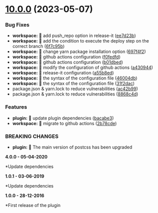 # [10.0.0](https://github.com/DUBANGARCIA/postcss-no-important/compare/v1.0.0...10.0.0) (2023-05-07)

### Bug Fixes

- **workspace:** 🐛 add push_repo option in release-it ([ee7d23b](https://github.com/DUBANGARCIA/postcss-no-important/commit/ee7d23b882594202165fac2cfc0515853dcac824))
- **workspace:** 🐛 add the condition to execute the deploy step on the correct branch ([6f7c95b](https://github.com/DUBANGARCIA/postcss-no-important/commit/6f7c95b5893d1ebeb4353886691d1a6233f53047))
- **workspace:** 🐛 change yarn package installation option ([697f4f2](https://github.com/DUBANGARCIA/postcss-no-important/commit/697f4f2283167d1102e85efaebc79e501d9f4fbe))
- **workspace:** 🐛 github actions configuration ([f0fedfd](https://github.com/DUBANGARCIA/postcss-no-important/commit/f0fedfd648f6956ff083f7167e9ab1b71cabe506))
- **workspace:** 🐛 github actions configuration ([b01dbed](https://github.com/DUBANGARCIA/postcss-no-important/commit/b01dbed55b31f3a027ae0a60fcf409ddb3dbac45))
- **workspace:** 🐛 modify the configuration of github actions ([a430944](https://github.com/DUBANGARCIA/postcss-no-important/commit/a430944f46b82d86ad16280547b69e4a8a2c8050))
- **workspace:** 🐛 release-it configuration ([a55b8ed](https://github.com/DUBANGARCIA/postcss-no-important/commit/a55b8ed9239262ef8f5142c873c6d9c1b1e159b4))
- **workspace:** 🐛 the syntax of the configuration file ([46004db](https://github.com/DUBANGARCIA/postcss-no-important/commit/46004db2744f70b176abd3a79808ddd39b7097c1))
- **workspace:** 🐛 the syntax of the configuration file ([31f2dac](https://github.com/DUBANGARCIA/postcss-no-important/commit/31f2dac0ca3da356583e4c86ab7c2cf795437e5b))
- package.json & yarn.lock to reduce vulnerabilities ([ac42b99](https://github.com/DUBANGARCIA/postcss-no-important/commit/ac42b99d62f2d59da60f277f87a3784a2bdcb281))
- package.json & yarn.lock to reduce vulnerabilities ([8868c4d](https://github.com/DUBANGARCIA/postcss-no-important/commit/8868c4d6e679e52a118df031a2a8c57f8699b0e0))

### Features

- **plugin:** 🎸 update plugin dependencies ([bacabe3](https://github.com/DUBANGARCIA/postcss-no-important/commit/bacabe3bcc3ff58acc5cc13d6f54fd2ee09cab5b))
- **workspace:** 🎸 migrate to github actions ([2b78cde](https://github.com/DUBANGARCIA/postcss-no-important/commit/2b78cdef8f551d724965f050433ec573d5a8a84b))

### BREAKING CHANGES

- **plugin:** 🧨 The main version of postcss has been upgraded

**4.0.0 - 05-04-2020**

\*Update dependencies

**1.0.1 - 03-06-2019**

\*Update dependencies

**1.0.0 - 28-12-2016**

\*First release of the plugin
